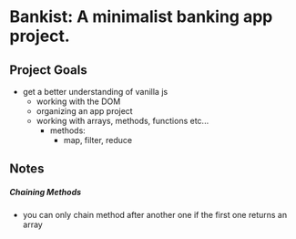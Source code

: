 Bankist: A minimalist banking app project.
================================================================
Project Goals
----------------------------------------------------------------
- get a better understanding of vanilla js
  - working with the DOM
  - organizing an app project
  - working with arrays, methods, functions etc...
    - methods:
      - map, filter, reduce


Notes
----------------
##### Chaining Methods
- you can only chain method after another one if the first one returns an array
